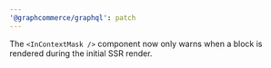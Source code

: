 ```yaml
---
'@graphcommerce/graphql': patch
---
```


The `<InContextMask />` component now only warns when a block is rendered during the initial SSR render.
